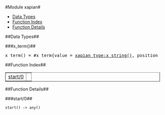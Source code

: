 

#Module xapian#
* [Data Types](#types)
* [Function Index](#index)
* [Function Details](#functions)





<a name="types"></a>

##Data Types##




###<a name="type-x_term">x_term()</a>##



<pre>x_term() = #x_term{value = <a href="xapian_type.md#type-x_string">xapian_type:x_string()</a>, position = <a href="xapian_type.md#type-x_position">xapian_type:x_position()</a> | [<a href="xapian_type.md#type-x_position">xapian_type:x_position()</a>] | undefined, frequency = <a href="xapian_type.md#type-x_term_count">xapian_type:x_term_count()</a>, action = add | set | update | remove, ignore = boolean()}</pre>
<a name="index"></a>

##Function Index##


<table width="100%" border="1" cellspacing="0" cellpadding="2" summary="function index"><tr><td valign="top"><a href="#start-0">start/0</a></td><td></td></tr></table>


<a name="functions"></a>

##Function Details##

<a name="start-0"></a>

###start/0##




`start() -> any()`

